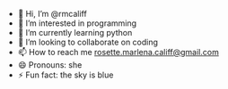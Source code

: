 - 👋 Hi, I’m @rmcaliff
- 👀 I’m interested in programming
- 🌱 I’m currently learning python
- 💞️ I’m looking to collaborate on coding
- 📫 How to reach me rosette.marlena.califf@gmail.com
- 😄 Pronouns: she
- ⚡ Fun fact: the sky is blue

<!---
rmcaliff/rmcaliff is a ✨ special ✨ repository because its `README.md` (this file) appears on your GitHub profile.
You can click the Preview link to take a look at your changes.
--->

